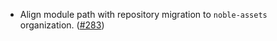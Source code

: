 - Align module path with repository migration to `noble-assets` organization. ([#283](https://github.com/noble-assets/noble/pull/283))
